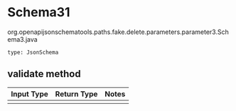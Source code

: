 # Schema31
org.openapijsonschematools.paths.fake.delete.parameters.parameter3.Schema3.java
```
type: JsonSchema
```

## validate method
Input Type | Return Type | Notes
------------ | ------------- | -------------
 |  |
